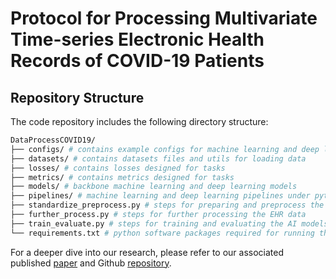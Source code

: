 # Protocol for Processing Multivariate Time-series Electronic Health Records of COVID-19 Patients

## Repository Structure

The code repository includes the following directory structure:

```bash
DataProcessCOVID19/
├── configs/ # contains example configs for machine learning and deep learning models 
├── datasets/ # contains datasets files and utils for loading data
├── losses/ # contains losses designed for tasks
├── metrics/ # contains metrics designed for tasks
├── models/ # backbone machine learning and deep learning models
├── pipelines/ # machine learning and deep learning pipelines under pytorch lightning framework
├── standardize_preprocess.py # steps for preparing and preprocess the EHR data
├── further_process.py # steps for further processing the EHR data
├── train_evaluate.py # steps for training and evaluating the AI models
└── requirements.txt # python software packages required for running the code
```

For a deeper dive into our research, please refer to our associated published [paper](https://doi.org/10.48550/arxiv.2209.07805) and Github [repository](https://github.com/yhzhu99/pyehr/tree/main).
